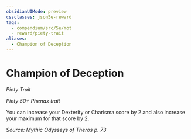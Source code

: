 ```yaml
---
obsidianUIMode: preview
cssclasses: json5e-reward
tags:
  - compendium/src/5e/mot
  - reward/piety-trait
aliases:
  - Champion of Deception
---
```

# Champion of Deception
*Piety Trait*  

*Piety 50+ Phenax trait*

You can increase your Dexterity or Charisma score by 2 and also increase your maximum for that score by 2.

*Source: Mythic Odysseys of Theros p. 73*